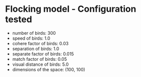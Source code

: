 # Flocking model - Configuration tested

- number of birds: 300
- speed of birds: 1.0
- cohere factor of birds: 0.03
- separation of birds: 1.0
- separate factor of birds: 0.015
- match factor of birds: 0.05
- visual distance of birds: 5.0
- dimensions of the space: (100, 100)


